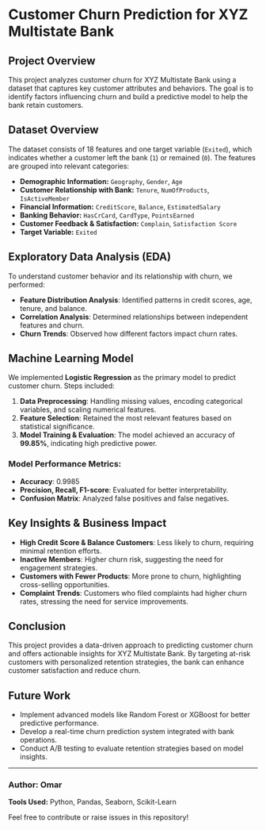 # Customer Churn Prediction for XYZ Multistate Bank

## Project Overview
This project analyzes customer churn for XYZ Multistate Bank using a dataset that captures key customer attributes and behaviors. The goal is to identify factors influencing churn and build a predictive model to help the bank retain customers.

## Dataset Overview
The dataset consists of 18 features and one target variable (`Exited`), which indicates whether a customer left the bank (`1`) or remained (`0`). The features are grouped into relevant categories:

- **Demographic Information:** `Geography`, `Gender`, `Age`
- **Customer Relationship with Bank:** `Tenure`, `NumOfProducts`, `IsActiveMember`
- **Financial Information:** `CreditScore`, `Balance`, `EstimatedSalary`
- **Banking Behavior:** `HasCrCard`, `CardType`, `PointsEarned`
- **Customer Feedback & Satisfaction:** `Complain`, `Satisfaction Score`
- **Target Variable:** `Exited`

## Exploratory Data Analysis (EDA)
To understand customer behavior and its relationship with churn, we performed:
- **Feature Distribution Analysis**: Identified patterns in credit scores, age, tenure, and balance.
- **Correlation Analysis**: Determined relationships between independent features and churn.
- **Churn Trends**: Observed how different factors impact churn rates.

## Machine Learning Model
We implemented **Logistic Regression** as the primary model to predict customer churn. Steps included:

1. **Data Preprocessing**: Handling missing values, encoding categorical variables, and scaling numerical features.
2. **Feature Selection**: Retained the most relevant features based on statistical significance.
3. **Model Training & Evaluation**: The model achieved an accuracy of **99.85%**, indicating high predictive power.

### Model Performance Metrics:
- **Accuracy**: 0.9985
- **Precision, Recall, F1-score**: Evaluated for better interpretability.
- **Confusion Matrix**: Analyzed false positives and false negatives.

## Key Insights & Business Impact
- **High Credit Score & Balance Customers**: Less likely to churn, requiring minimal retention efforts.
- **Inactive Members**: Higher churn risk, suggesting the need for engagement strategies.
- **Customers with Fewer Products**: More prone to churn, highlighting cross-selling opportunities.
- **Complaint Trends**: Customers who filed complaints had higher churn rates, stressing the need for service improvements.

## Conclusion
This project provides a data-driven approach to predicting customer churn and offers actionable insights for XYZ Multistate Bank. By targeting at-risk customers with personalized retention strategies, the bank can enhance customer satisfaction and reduce churn.

## Future Work
- Implement advanced models like Random Forest or XGBoost for better predictive performance.
- Develop a real-time churn prediction system integrated with bank operations.
- Conduct A/B testing to evaluate retention strategies based on model insights.

---
### Author: Omar  
**Tools Used:** Python, Pandas, Seaborn, Scikit-Learn

Feel free to contribute or raise issues in this repository!
